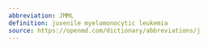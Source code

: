 ```yaml
---
abbreviation: JMML
definition: juvenile myelomonocytic leukemia
source: https://openmd.com/dictionary/abbreviations/j
---
```

